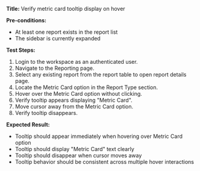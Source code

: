 **Title:** Verify metric card tooltip display on hover

**Pre-conditions:**
* At least one report exists in the report list
* The sidebar is currently expanded

**Test Steps:**
1. Login to the workspace as an authenticated user.
2. Navigate to the Reporting page.
3. Select any existing report from the report table to open report details page.
4. Locate the Metric Card option in the Report Type section.
5. Hover over the Metric Card option without clicking.
6. Verify tooltip appears displaying "Metric Card".
7. Move cursor away from the Metric Card option.
8. Verify tooltip disappears.

**Expected Result:**
* Tooltip should appear immediately when hovering over Metric Card option
* Tooltip should display "Metric Card" text clearly
* Tooltip should disappear when cursor moves away
* Tooltip behavior should be consistent across multiple hover interactions